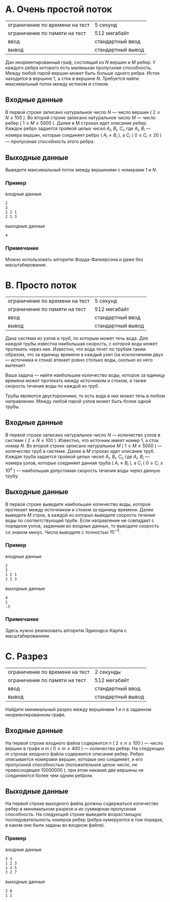 # A. Очень простой поток

|                                |                   |
| ------------------------------ | ----------------- |
| ограничение по времени на тест | 5 секунд          |
| ограничение по памяти на тест  | 512 мегабайт      |
| ввод                           | стандартный ввод  |
| вывод                          | стандартный вывод |

Дан неориентированный граф, состоящий из $N$ вершин и $M$ ребер. 
У каждого ребра которого есть маленькая пропускная способность. Между любой парой вершин может быть больше одного ребра.
Исток находится в вершине $1$, а сток в вершине $N$. Требуется найти максимальный поток между истоком и стоком.

## Входные данные
В первой строке записано натуральное число $N$ — число вершин ( $2 \leq N \leq 100$ ).
Во второй строке записано натуральное число $M$ — число ребер ( $1 \leq M \leq 5000$ ).
Далее в M строках идет описание ребер. Каждое ребро задается тройкой целых чисел $A_i$, $B_i$, $C_i$, где $A_i$, $B_i$ — номера вершин, 
которые соединяет ребро ( $A_i \neq B_i$ ), а $C_i$ ( $0 \leq C_i \leq 20$ ) — пропускная способность этого ребра.

## Выходные данные
Выведите максимальный поток между вершинами с номерами $1$ и $N$.

### Пример
входные данные
```
2
2
1 2 1
2 1 3
```
выходные данные
```
4
```

### Примечание
Можно использовать алгоритм Форда-Фалкерсона и даже без масштабирования.




# B. Просто поток

|                                |                   |
| ------------------------------ | ----------------- |
| ограничение по времени на тест | 5 секунд          |
| ограничение по памяти на тест  | 512 мегабайт      |
| ввод                           | стандартный ввод  |
| вывод                          | стандартный вывод |

Дана система из узлов и труб, по которым может течь вода. 
Для каждой трубы известна наибольшая скорость, с которой вода может протекать через нее. 
Известно, что вода течет по трубам таким образом, что за единицу времени в каждый узел 
(за исключением двух — источника и стока) втекает ровно столько воды, сколько из него вытекает.

Ваша задача — найти наибольшее количество воды, которое за единицу времени может протекать между источником и стоком, 
а также скорость течения воды по каждой из труб.

Трубы являются двусторонними, то есть вода в них может течь в любом направлении. 
Между любой парой узлов может быть более одной трубы.

## Входные данные
В первой строке записано натуральное число $N$ — количество узлов в системе ( $2 \leq N \leq 100$ ). 
Известно, что источник имеет номер $1$, а сток номер $N$. 
Во второй строке записано натуральное $M$ ( $1 \leq M \leq 5000$ ) — количество труб в системе. 
Далее в $M$ строках идет описание труб. Каждая труба задается тройкой целых чисел $A_i$, $B_i$, $C_i$, где $A_i$, $B_i$ — номера узлов, 
которые соединяет данная труба ( $A_i \neq B_i$ ), а $C_i$ ( $0 \leq C_i \leq {10}^4$ ) — наибольшая допустимая скорость течения воды через данную трубу.

## Выходные данные
В первой строке выведите наибольшее количество воды, которое протекает между источником и стоком за единицу времени. 
Далее выведите $M$ строк, в каждой из которых выведите скорость течения воды по соответствующей трубе. 
Если направление не совпадает с порядком узлов, заданным во входных данных, то выводите скорость со знаком минус. 
Числа выводите с точностью ${10}^{−3}$.

### Пример
входные данные
```
2
2
1 2 1
2 1 3
```
выходные данные
```
4
1
-3
```

### Примечание
Здесь нужно реализовать алгоритм Эдмондса-Карпа с масштабированием.




# C. Разрез

|                                |                   |
| ------------------------------ | ----------------- |
| ограничение по времени на тест | 2 секунды         |
| ограничение по памяти на тест  | 512 мегабайт      |
| ввод                           | стандартный ввод  |
| вывод                          | стандартный вывод |

Найдите минимальный разрез между вершинами $1$ и $n$ в заданном неориентированном графе.

## Входные данные
На первой строке входного файла содержится $n$ ( $2 \leq n \leq 100$ ) — число вершин в графе и $m$ ( $0 \leq m \leq 400$ ) — количество ребер. 
На следующих $m$ строках входного файла содержится описание ребер. 
Ребро описывается номерами вершин, которые оно соединяет, и его пропускной способностью (положительное целое число, не превосходящее $10000000$ ), 
при этом никакие две вершины не соединяются более чем одним ребром.

## Выходные данные
На первой строке выходного файла должны содержаться количество ребер в минимальном разрезе и их суммарная пропускная способность. 
На следующей строке выведите возрастающую последовательность номеров ребер (ребра нумеруются в том порядке, в каком они были заданы во входном файле).

### Пример
входные данные
```
3 3
1 2 3
1 3 5
3 2 7
```
выходные данные
```
2 8
1 2
```
